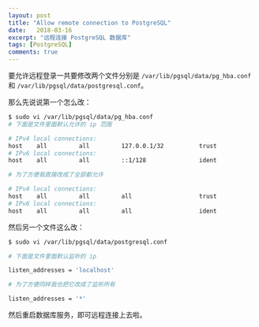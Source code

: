 ```yaml
---
layout: post
title: "Allow remote connection to PostgreSQL"
date:   2018-03-16
excerpt: "远程连接 PostgreSQL 数据库"
tags: [PostgreSQL]
comments: true
---
```


要允许远程登录一共要修改两个文件分别是 `/var/lib/pgsql/data/pg_hba.conf` 和 `/var/lib/pgsql/data/postgresql.conf`。

那么先说说第一个怎么改：

```sh
$ sudo vi /var/lib/pgsql/data/pg_hba.conf
# 下面是文件里面默认允许的 ip 范围

# IPv4 local connections:
host    all         all         127.0.0.1/32          trust
# IPv6 local connections:
host    all         all         ::1/128               ident

# 为了方便我直接改成了全部都允许

# IPv4 local connections:
host    all         all         all                   trust
# IPv6 local connections:
host    all         all         all                   ident
```

然后另一个文件这么改：

```sh
$ sudo vi /var/lib/pgsql/data/postgresql.conf

# 下面是文件里面默认监听的 ip

listen_addresses = 'localhost'

# 为了方便同样我也把它改成了监听所有

listen_addresses = '*'
```

然后重启数据库服务，即可远程连接上去啦。
